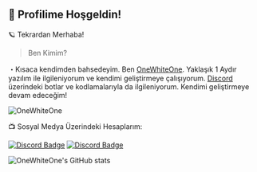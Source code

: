 <h2> 👋 Profilime Hoşgeldin! </h2>

🪐 Tekrardan Merhaba!

> Ben Kimim?

・Kısaca kendimden bahsedeyim. Ben [OneWhiteOne](https://github.com/OneWhiteOnejs). Yaklaşık 1 Aydır yazılım ile ilgileniyorum ve kendimi geliştirmeye çalışıyorum. [Discord](discordapp.com) üzerindeki botlar ve kodlamalarıyla da ilgileniyorum. Kendimi geliştirmeye devam edeceğim!

<img src="https://komarev.com/ghpvc/?username=OneWhiteOnejs&label=Ziyaretçi%20Sayısı&color=552b75" alt="OneWhiteOne" />

📺 Sosyal Medya Üzerindeki Hesaplarım:

<a href="discord.com/users/856934407649624064" rel="nofollow"><img src="https://camo.githubusercontent.com/a589d9dc6bf1d7e9fe548507993211f0df1d3428c10dc54c19eb9d6dc751e718/68747470733a2f2f696d672e736869656c64732e696f2f62616467652f446973636f72642532302d3732383944412e7376673f267374796c653d666f722d7468652d6261646765266c6f676f3d646973636f7264266c6f676f436f6c6f723d7768697465" alt="Discord Badge" data-canonical-src="https://img.shields.io/badge/Discord%20-7289DA.svg?&amp;style=for-the-badge&amp;logo=discord&amp;logoColor=white" style="max-width:100%;"></a>      <a href="https://github.com/UtkuJS"><img src="https://camo.githubusercontent.com/b8b48caaf03a56a5b07e4b7cd7a26d6ac4ad01c81a82f69de5d86f7b47a05eee/68747470733a2f2f696d672e736869656c64732e696f2f62616467652f4769746875622532302d3137313531352e7376673f267374796c653d666f722d7468652d6261646765266c6f676f3d676974687562266c6f676f436f6c6f723d7768697465" alt="Discord Badge" data-canonical-src="https://img.shields.io/badge/Github%20-171515.svg?&amp;style=for-the-badge&amp;logo=github&amp;logoColor=white" style="max-width:100%;"></a>

![OneWhiteOne's GitHub stats](https://github-readme-stats.vercel.app/api?username=OneWhiteOnejs&show_icons=true&theme=radical)





